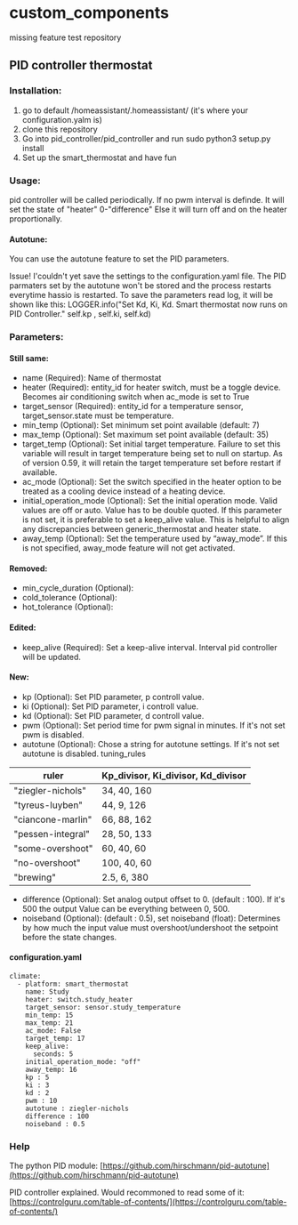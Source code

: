 # custom_components
missing feature test repository

## PID controller thermostat

### Installation:
1. go to <conf-dir> default /homeassistant/.homeassistant/ (it's where your configuration.yalm is)
2. clone this repository
3. Go into pid_controller/pid_controller and run sudo python3 setup.py install
4. Set up the smart_thermostat and have fun

### Usage:
pid controller will be called periodically.
If no pwm interval is definde. It will set the state of "heater" 0-"difference"
Else it will turn off and on the heater proportionally.

#### Autotune:
You can use the autotune feature to set the PID parameters.

Issue! I'couldn't yet save the settings to the configuration.yaml file.
The PID parmaters set by the autotune won't be stored and the process restarts everytime hassio is restarted.
To save the parameters read log, it will be shown like this:
LOGGER.info("Set Kd, Ki, Kd. Smart thermostat now runs on PID Controller." self.kp , self.ki, self.kd)

### Parameters:

#### Still same:

* name (Required): Name of thermostat
* heater (Required): entity_id for heater switch, must be a toggle device. Becomes air conditioning switch when ac_mode is set to True
* target_sensor (Required): entity_id for a temperature sensor, target_sensor.state must be temperature.
* min_temp (Optional): Set minimum set point available (default: 7)
* max_temp (Optional): Set maximum set point available (default: 35)
* target_temp (Optional): Set initial target temperature. Failure to set this variable will result in target temperature being set to null on startup. As of version 0.59, it will retain the target temperature set before restart if available.
* ac_mode (Optional): Set the switch specified in the heater option to be treated as a cooling device instead of a heating device.
* initial_operation_mode (Optional): Set the initial operation mode. Valid values are off or auto. Value has to be double quoted. If this parameter is not set, it is preferable to set a keep_alive value. This is helpful to align any discrepancies between generic_thermostat and heater state.
* away_temp (Optional): Set the temperature used by “away_mode”. If this is not specified, away_mode feature will not get activated.

#### Removed:

* min_cycle_duration (Optional):
* cold_tolerance (Optional):
* hot_tolerance (Optional):

#### Edited:

* keep_alive (Required): Set a keep-alive interval. Interval pid controller will be updated.

#### New:

* kp (Optional): Set PID parameter, p controll value.
* ki (Optional): Set PID parameter, i controll value.
* kd (Optional): Set PID parameter, d controll value.
* pwm (Optional): Set period time for pwm signal in minutes. If it's not set pwm is disabled.
* autotune (Optional): Chose a string for autotune settings.  If it's not set autotune is disabled.
tuning_rules

ruler | Kp_divisor, Ki_divisor, Kd_divisor
------------ | -------------
"ziegler-nichols" | 34, 40, 160
"tyreus-luyben" | 44,  9, 126
"ciancone-marlin" | 66, 88, 162
"pessen-integral" | 28, 50, 133
"some-overshoot" | 60, 40,  60
"no-overshoot" | 100, 40,  60
"brewing" | 2.5, 6, 380

* difference (Optional): Set analog output offset to 0. (default : 100). If it's 500 the output Value can be everything between 0, 500.
* noiseband (Optional): (default : 0.5), set noiseband (float): Determines by how much the input value must overshoot/undershoot the setpoint before the state changes.

#### configuration.yaml
```
climate:
  - platform: smart_thermostat
    name: Study
    heater: switch.study_heater
    target_sensor: sensor.study_temperature
    min_temp: 15
    max_temp: 21
    ac_mode: False
    target_temp: 17
    keep_alive:
      seconds: 5
    initial_operation_mode: "off"
    away_temp: 16
    kp : 5
    ki : 3
    kd : 2
    pwm : 10
    autotune : ziegler-nichols
    difference : 100
    noiseband : 0.5
```
### Help

The python PID module:
[https://github.com/hirschmann/pid-autotune](https://github.com/hirschmann/pid-autotune)

PID controller explained. Would recommoned to read some of it:
[https://controlguru.com/table-of-contents/](https://controlguru.com/table-of-contents/)
